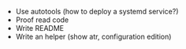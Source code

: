 * Use autotools (how to deploy a systemd service?)
* Proof read code
* Write README
* Write an helper (show atr, configuration edition)
